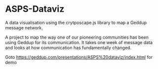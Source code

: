 # ASPS-Dataviz
A data visualisation using the crytposcape.js library to map a Geddup message network.

A project to map the way one of our pioneering communities has been using Geddup for its communication. 
It takes one week of message data and looks at how communication has fundamentally changed.

Goto https://geddup.com/presentations/ASPS%20dataviz/index.html for demo

